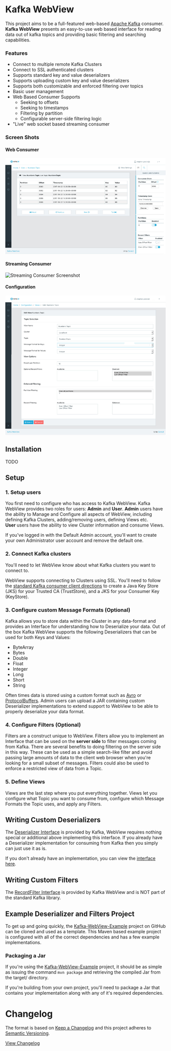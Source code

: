 # Kafka WebView

This project aims to be a full-featured web-based [Apache Kafka](https://kafka.apache.org/) consumer.  **Kafka WebView** presents an easy-to-use web based interface for reading data out of kafka topics and providing basic filtering and searching capabilities.

### Features

- Connect to multiple remote Kafka Clusters
- Connect to SSL authenticated clusters
- Supports standard key and value deserializers
- Supports uploading custom key and value deserializers
- Supports both customizable and enforced filtering over topics
- Basic user management
- Web Based Consumer Supports
  - Seeking to offsets
  - Seeking to timestamps
  - Filtering by partition
  - Configurable server-side filtering logic
- "Live" web socket based streaming consumer
  
### Screen Shots

#### Web Consumer
![Web Consumer Screenshot](images/webconsumer.png)

#### Streaming Consumer
![Streaming Consumer Screenshot](images/streamingConsumer.png)

#### Configuration
![Configuration Screenshot](images/configuration.png)

## Installation ##

TODO

## Setup ##

### 1. Setup users
                    
You first need to configure who has access to Kafka WebView.  Kafka WebView provides two roles for users: 
<strong>Admin</strong> and <strong>User</strong>.  <strong>Admin</strong> users have the ability to Manage and 
Configure all aspects of WebView, including defining Kafka Clusters, adding/removing users, defining Views etc.  
<strong>User</strong> users have the ability to view Cluster information and consume Views.

If you've logged in with the Default Admin account, you'll want to create your own Administrator user account
and remove the default one.

### 2. Connect Kafka clusters

You'll need to let WebView know about what Kafka clusters you want to connect to.

WebView supports connecting to Clusters using SSL.  You'll need to follow the [standard Kafka consumer client directions](https://kafka.apache.org/documentation.html#security_ssl) to
create a Java Key Store (JKS) for your Trusted CA (TrustStore), and a JKS for your Consumer Key (KeyStore).

### 3. Configure custom Message Formats (Optional)

Kafka allows you to store data within the Cluster in any data-format and provides an Interface for
understanding how to Deserialize your data.  Out of the box Kafka WebView supports the following Deserializers that can be
used for both Keys and Values:

- ByteArray
- Bytes
- Double
- Float
- Integer
- Long
- Short
- String

Often times data is stored using a custom format such as [Avro](https://avro.apache.org/) or [ProtocolBuffers](https://developers.google.com/protocol-buffers/).
Admin users can upload a JAR containing custom Deserializer implementations to extend support to WebView to be able to properly deserialize your data format.

### 4. Configure Filters (Optional)

Filters are a construct unique to WebView.  Filters allow you to implement an Interface that can be used on the <strong>server side</strong> to filter messages coming from Kafka.  There are several benefits to doing
filtering on the server side in this way.  These can be used as a simple search-like filter and avoid passing large amounts of data
to the client web browser when you're looking for a small subset of messages.  Filters could also be used to enforce a restricted view of data from a Topic.

### 5. Define Views

Views are the last step where you put everything together.  Views let you configure what Topic you want to consume from, configure which Message Formats the Topic uses, and apply any Filters.<br/>

## Writing Custom Deserializers

The [Deserializer Interface](https://kafka.apache.org/0110/javadoc/org/apache/kafka/common/serialization/Deserializer.html)
is provided by Kafka, WebView requires nothing special or additional above implementing this interface.  If you already 
have a Deserializer implementation for consuming from Kafka then you simply can just use it as is.

If you don't already have an implementation, you can view the [interface here](https://github.com/apache/kafka/blob/0.11.0/clients/src/main/java/org/apache/kafka/common/serialization/Deserializer.java).

## Writing Custom Filters

The [RecordFilter Interface](https://github.com/Crim/kafka-webview/blob/master/kafka-webview-plugin/src/main/java/org/sourcelab/kafkaview/plugin/filter/RecordFilter.java)
is provided by Kafka WebView and is NOT part of the standard Kafka library.

## Example Deserializer and Filters Project

To get up and going quickly, the [Kafka-WebView-Example](#) project on GitHub can be cloned and used as a template.
This Maven based example project is configured with all of the correct dependencies and has a few example 
implementations.

### Packaging a Jar

If you're using the [Kafka-WebView-Example](#) project, it should be as simple as issuing the command `mvn package` and 
retrieving the compiled Jar from the target/ directory.
               
If you're building from your own project, you'll need to package a Jar that contains your implementation along with
any of it's required dependencies.

# Changelog

The format is based on [Keep a Changelog](http://keepachangelog.com/)
and this project adheres to [Semantic Versioning](http://semver.org/).

[View Changelog](CHANGELOG.md)
